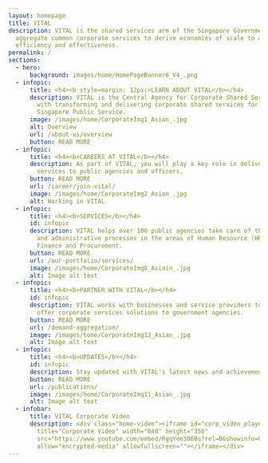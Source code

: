 ```yaml
---
layout: homepage
title: VITAL
description: VITAL is the shared services arm of the Singapore Government. We
  aggregate common corporate services to derive economies of scale to achieve
  efficiency and effectiveness.
permalink: /
sections:
  - hero:
      background: images/home/HomePageBanner6_V4_.png
  - infopic:
      title: <h4><b style=margin: 12px;>LEARN ABOUT VITAL</b></h4>
      description: VITAL is the Central Agency for Corporate Shared Services, tasked
        with transforming and delivering corporate shared services for the
        Singapore Public Service.
      image: /images/home/CorporateImg1_Asian_.jpg
      alt: Overview
      url: /about-us/overview
      button: READ MORE
  - infopic:
      title: <h4><b>CAREERS AT VITAL</b></h4>
      description: As part of VITAL, you will play a key role in delivering corporate
        services to public agencies and officers.
      button: READ MORE
      url: /career/join-vital/
      image: /images/home/CorporateImg2_Asian_.jpg
      alt: Working in VITAL
  - infopic:
      title: <h4><b>SERVICES</b></h4>
      id: infopic
      description: VITAL helps over 100 public agencies take care of their corporate
        and administrative processes in the areas of Human Resource (HR),
        Finance and Procurement.
      button: READ MORE
      url: /our-portfolio/services/
      image: /images/home/CorporateImg8_Asiain_.jpg
      alt: Image alt text
  - infopic:
      title: <h4><b>PARTNER WITH VITAL</b></h4>
      id: infopic
      description: VITAL works with businesses and service providers to co-create and
        offer corporate services solutions to government agencies.
      button: READ MORE
      url: /demand-aggregation/
      image: /images/home/CorporateImg12_Asian_.jpg
      alt: Image alt text
  - infopic:
      title: <h4><b>UPDATES</b></h4>
      id: infopic
      description: Stay updated with VITAL's latest news and achievements!
      button: READ MORE
      url: /publications/
      image: /images/home/CorporateImg11_Asian_.jpg
      alt: Image alt text
  - infobar:
      title: VITAL Corporate Video
      description: <div class="home-video"><iframe id="corp_video_player"
        title="Corporate Video" width="640" height="350"
        src="https://www.youtube.com/embed/RgqYee3O6Bo?rel=0&showinfo=0"
        allow="encrypted-media" allowfullscreen=""></iframe></div>
---
```

